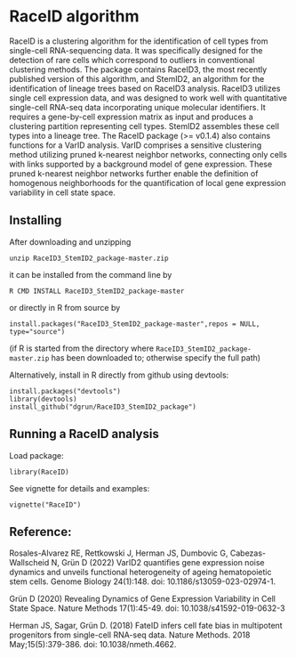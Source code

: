 # RaceID algorithm

RaceID is a clustering algorithm for the identification of cell types
from single-cell RNA-sequencing data. It was specifically designed for
the detection of rare cells which correspond to outliers in
conventional clustering methods. The package contains RaceID3, the
most recently published version of this algorithm, and StemID2, an
algorithm for the identification of lineage trees based on RaceID3
analysis. RaceID3 utilizes single cell expression data, and was
designed to work well with quantitative single-cell RNA-seq data
incorporating unique molecular identifiers. It requires a gene-by-cell
expression matrix as input and produces a clustering partition
representing cell types. StemID2 assembles these cell types into a
lineage tree.
The RaceID package (>= v0.1.4) also contains functions for a VarID
analysis. VarID comprises a sensitive clustering method utilizing pruned
k-nearest neighbor networks, connecting only cells with links
supported by a background model of gene expression. These pruned
k-nearest neighbor networks further enable the definition of homogenous
neighborhoods for the quantification of local gene expression
variability in cell state space.


## Installing

After downloading and unzipping
```
unzip RaceID3_StemID2_package-master.zip 
```

it can be installed from the command line by
```
R CMD INSTALL RaceID3_StemID2_package-master
```

or directly in R from source by
```
install.packages("RaceID3_StemID2_package-master",repos = NULL, type="source")
```
(if R is started from the directory where `RaceID3_StemID2_package-master.zip` has been downloaded to; otherwise specify the full path)


Alternatively, install in R directly from github using devtools:
```
install.packages("devtools")
library(devtools)
install_github("dgrun/RaceID3_StemID2_package")
```

## Running a RaceID analysis

Load package:
```
library(RaceID)
```

See vignette for details and examples:
```
vignette("RaceID")
```

## Reference:

Rosales-Alvarez RE,  Rettkowski J, Herman JS, Dumbovic G, Cabezas-Wallscheid N, Grün D (2022) VarID2 quantifies gene expression noise dynamics and unveils functional heterogeneity of ageing hematopoietic stem cells. Genome Biology 24(1):148. doi: 10.1186/s13059-023-02974-1.

Grün D (2020) Revealing Dynamics of Gene Expression Variability in Cell State Space. Nature Methods 17(1):45-49.  doi: 10.1038/s41592-019-0632-3

Herman JS, Sagar, Grün D. (2018) FateID infers cell fate bias in multipotent progenitors from single-cell RNA-seq data. Nature Methods. 2018 May;15(5):379-386. doi: 10.1038/nmeth.4662.

